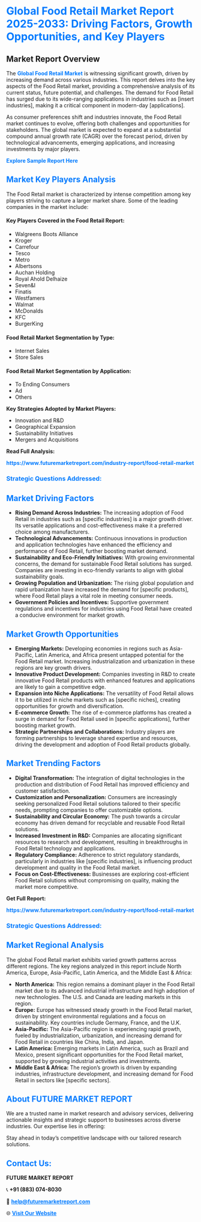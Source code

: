 <h1 style="color: #007BFF;">Global Food Retail Market Report 2025-2033: Driving Factors, Growth Opportunities, and Key Players</h1>

<section id="overview">
<h2>Market Report Overview</h2>
<p>The <a href="https://www.futuremarketreport.com/industry-report/food-retail-market" style="color: #007BFF; text-decoration: none;"><strong>Global Food Retail Market</strong></a> is witnessing significant growth, driven by increasing demand across various industries. This report delves into the key aspects of the Food Retail market, providing a comprehensive analysis of its current status, future potential, and challenges. The demand for Food Retail has surged due to its wide-ranging applications in industries such as [insert industries], making it a critical component in modern-day [applications].</p>
<p>As consumer preferences shift and industries innovate, the Food Retail market continues to evolve, offering both challenges and opportunities for stakeholders. The global market is expected to expand at a substantial compound annual growth rate (CAGR) over the forecast period, driven by technological advancements, emerging applications, and increasing investments by major players.</p>
</section>

<section id="overview">
<p><a href="https://www.futuremarketreport.com/request-sample/reportId=63874" style="color: #007BFF; text-decoration: none;"><strong>Explore Sample Report Here</strong></a></p>
</section>

<section id="key-players">
<h2 style="color: #007BFF;">Market Key Players Analysis</h2>
<p>The Food Retail market is characterized by intense competition among key players striving to capture a larger market share. Some of the leading companies in the market include:</p>
<h4>Key Players Covered in the Food Retail Report:</h4>
<ul><li>Walgreens Boots Alliance</li><li>Kroger</li><li>Carrefour</li><li>Tesco</li><li>Metro</li><li>Albertsons</li><li>Auchan Holding</li><li>Royal Ahold Delhaize</li><li>Seven&amp;I</li><li>Finatis</li><li>Westfamers</li><li>Walmat</li><li>McDonalds</li><li>KFC</li><li>BurgerKing</li></ul>
<h4>Food Retail Market Segmentation by Type:</h4>
<ul><li>Internet Sales</li><li>Store Sales</li></ul>

<h4>Food Retail Market Segmentation by Application:</h4>
<ul><li>To Ending Consumers</li><li>Ad</li><li>Others</li></ul>
<p><strong>Key Strategies Adopted by Market Players:</strong></p>
<ul>
<li>Innovation and R&D</li>
<li>Geographical Expansion</li>
<li>Sustainability Initiatives</li>
<li>Mergers and Acquisitions</li>
</ul>
</section>

<section>
<p><strong>Read Full Analysis: </strong></p><a href="https://www.futuremarketreport.com/industry-report/food-retail-market" style="color: #007BFF; text-decoration: none;"><strong>https://www.futuremarketreport.com/industry-report/food-retail-market</strong></a>
<h3 style="color: #007BFF;">Strategic Questions Addressed:</h3>
</section>

<section id="driving-factors">
<h2 style="color: #007BFF;">Market Driving Factors</h2>
<ul>
<li><strong>Rising Demand Across Industries:</strong> The increasing adoption of Food Retail in industries such as [specific industries] is a major growth driver. Its versatile applications and cost-effectiveness make it a preferred choice among manufacturers.</li>
<li><strong>Technological Advancements:</strong> Continuous innovations in production and application technologies have enhanced the efficiency and performance of Food Retail, further boosting market demand.</li>
<li><strong>Sustainability and Eco-Friendly Initiatives:</strong> With growing environmental concerns, the demand for sustainable Food Retail solutions has surged. Companies are investing in eco-friendly variants to align with global sustainability goals.</li>
<li><strong>Growing Population and Urbanization:</strong> The rising global population and rapid urbanization have increased the demand for [specific products], where Food Retail plays a vital role in meeting consumer needs.</li>
<li><strong>Government Policies and Incentives:</strong> Supportive government regulations and incentives for industries using Food Retail have created a conducive environment for market growth.</li>
</ul>
</section>

<section id="growth-opportunities">
<h2 style="color: #007BFF;">Market Growth Opportunities</h2>
<ul>
<li><strong>Emerging Markets:</strong> Developing economies in regions such as Asia-Pacific, Latin America, and Africa present untapped potential for the Food Retail market. Increasing industrialization and urbanization in these regions are key growth drivers.</li>
<li><strong>Innovative Product Development:</strong> Companies investing in R&D to create innovative Food Retail products with enhanced features and applications are likely to gain a competitive edge.</li>
<li><strong>Expansion into Niche Applications:</strong> The versatility of Food Retail allows it to be utilized in niche markets such as [specific niches], creating opportunities for growth and diversification.</li>
<li><strong>E-commerce Growth:</strong> The rise of e-commerce platforms has created a surge in demand for Food Retail used in [specific applications], further boosting market growth.</li>
<li><strong>Strategic Partnerships and Collaborations:</strong> Industry players are forming partnerships to leverage shared expertise and resources, driving the development and adoption of Food Retail products globally.</li>
</ul>
</section>

<section id="trending-factors">
<h2 style="color: #007BFF;">Market Trending Factors</h2>
<ul>
<li><strong>Digital Transformation:</strong> The integration of digital technologies in the production and distribution of Food Retail has improved efficiency and customer satisfaction.</li>
<li><strong>Customization and Personalization:</strong> Consumers are increasingly seeking personalized Food Retail solutions tailored to their specific needs, prompting companies to offer customizable options.</li>
<li><strong>Sustainability and Circular Economy:</strong> The push towards a circular economy has driven demand for recyclable and reusable Food Retail solutions.</li>
<li><strong>Increased Investment in R&D:</strong> Companies are allocating significant resources to research and development, resulting in breakthroughs in Food Retail technology and applications.</li>
<li><strong>Regulatory Compliance:</strong> Adherence to strict regulatory standards, particularly in industries like [specific industries], is influencing product development and quality in the Food Retail market.</li>
<li><strong>Focus on Cost-Effectiveness:</strong> Businesses are exploring cost-efficient Food Retail solutions without compromising on quality, making the market more competitive.</li>
</ul>
</section>

<section>
<p><strong>Get Full Report: </strong></p><a href="https://www.futuremarketreport.com/industry-report/food-retail-market" style="color: #007BFF; text-decoration: none;"><strong>https://www.futuremarketreport.com/industry-report/food-retail-market</strong></a>
<h3 style="color: #007BFF;">Strategic Questions Addressed:</h3>
</section>


<section id="regional-analysis">
<h2 style="color: #007BFF;">Market Regional Analysis</h2>
<p>The global Food Retail market exhibits varied growth patterns across different regions. The key regions analyzed in this report include North America, Europe, Asia-Pacific, Latin America, and the Middle East & Africa:</p>
<ul>
<li><strong>North America:</strong> This region remains a dominant player in the Food Retail market due to its advanced industrial infrastructure and high adoption of new technologies. The U.S. and Canada are leading markets in this region.</li>
<li><strong>Europe:</strong> Europe has witnessed steady growth in the Food Retail market, driven by stringent environmental regulations and a focus on sustainability. Key countries include Germany, France, and the U.K.</li>
<li><strong>Asia-Pacific:</strong> The Asia-Pacific region is experiencing rapid growth, fueled by industrialization, urbanization, and increasing demand for Food Retail in countries like China, India, and Japan.</li>
<li><strong>Latin America:</strong> Emerging markets in Latin America, such as Brazil and Mexico, present significant opportunities for the Food Retail market, supported by growing industrial activities and investments.</li>
<li><strong>Middle East & Africa:</strong> The region’s growth is driven by expanding industries, infrastructure development, and increasing demand for Food Retail in sectors like [specific sectors].</li>
</ul>
</section>

<footer>
<h2 style="color: #007BFF;">About FUTURE MARKET REPORT</h2>
<p>We are a trusted name in market research and advisory services, delivering actionable insights and strategic support to businesses across diverse industries. Our expertise lies in offering:</p>

<p>Stay ahead in today’s competitive landscape with our tailored research solutions.</p>

<h2 style="color: #007BFF;">Contact Us:</h2>
<p><strong>FUTURE MARKET REPORT</strong></p>
<p>📞 <strong>+91 (883) 074-8030</strong></p>
<p>📧 <strong><a href="mailto:help@futuremarketreport.com" style="color: #007BFF;">help@futuremarketreport.com</a></strong></p>
<p>🌐 <strong><a href="https://www.futuremarketreport.com/" style="color: #007BFF;">Visit Our Website</a></strong></p>
</footer>